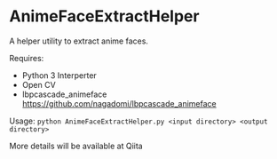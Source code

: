 # AnimeFaceExtractHelper
A helper utility to extract anime faces.

Requires:
- Python 3 Interperter
- Open CV 
- lbpcascade_animeface  
https://github.com/nagadomi/lbpcascade_animeface

Usage:
`python AnimeFaceExtractHelper.py <input directory> <output directory>`
  
More details will be available at Qiita
